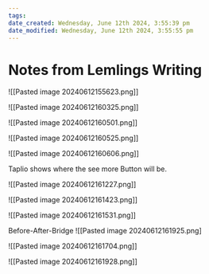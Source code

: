 ```yaml
---
tags: 
date_created: Wednesday, June 12th 2024, 3:55:39 pm
date_modified: Wednesday, June 12th 2024, 3:55:55 pm
---
```

# Notes from Lemlings Writing
![[Pasted image 20240612155623.png]]

![[Pasted image 20240612160325.png]]


![[Pasted image 20240612160501.png]]

![[Pasted image 20240612160525.png]]

![[Pasted image 20240612160606.png]]

Taplio shows where the see more Button will be. 

![[Pasted image 20240612161227.png]]

![[Pasted image 20240612161423.png]]

![[Pasted image 20240612161531.png]]

Before-After-Bridge
![[Pasted image 20240612161925.png]


![[Pasted image 20240612161704.png]]

![[Pasted image 20240612161928.png]]


